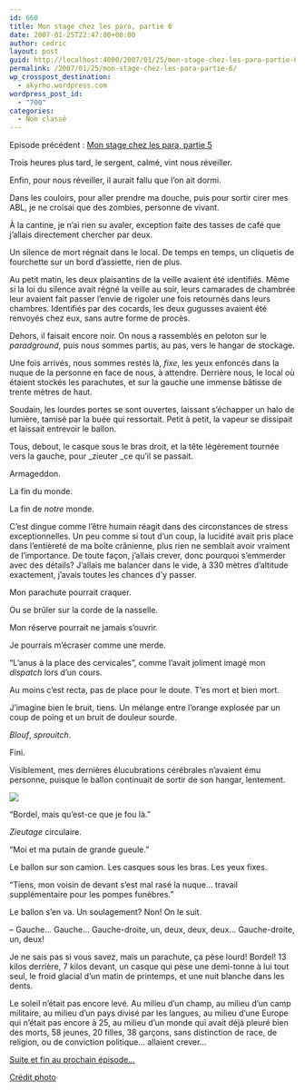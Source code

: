 ```yaml
---
id: 660
title: Mon stage chez les para, partie 6
date: 2007-01-25T22:47:00+00:00
author: cedric
layout: post
guid: http://localhost:4000/2007/01/25/mon-stage-chez-les-para-partie-6.html
permalink: /2007/01/25/mon-stage-chez-les-para-partie-6/
wp_crosspost_destination:
  - akyrho.wordpress.com
wordpress_post_id:
  - "700"
categories:
  - Non classé
---
```

Episode précédent : [Mon stage chez les para, partie 5](/blog/2007/01/21/Mon-stage-chez-les-para-partie-5)

Trois heures plus tard, le sergent, calmé, vint nous réveiller.

Enfin, pour nous réveiller, il aurait fallu que l’on ait dormi.

Dans les couloirs, pour aller prendre ma douche, puis pour sortir cirer mes ABL, je ne croisai que des zombies, personne de vivant.

À la cantine, je n’ai rien su avaler, exception faite des tasses de café que j’allais directement chercher par deux.

Un silence de mort régnait dans le local. De temps en temps, un cliquetis de fourchette sur un bord d’assiette, rien de plus.

Au petit matin, les deux plaisantins de la veille avaient été identifiés. Même si la loi du silence avait régné la veille au soir, leurs camarades de chambrée leur avaient fait passer l’envie de rigoler une fois retournés dans leurs chambres. Identifiés par des cocards, les deux gugusses avaient été renvoyés chez eux, sans autre forme de procès.

Dehors, il faisait encore noir. On nous a rassemblés en peloton sur le _paradground_, puis nous sommes partis, au pas, vers le hangar de stockage.

Une fois arrivés, nous sommes restés là, _fixe_, les yeux enfoncés dans la nuque de la personne en face de nous, à attendre. Derrière nous, le local où étaient stockés les parachutes, et sur la gauche une immense bâtisse de trente mètres de haut.

Soudain, les lourdes portes se sont ouvertes, laissant s’échapper un halo de lumière, tamisé par la buée qui ressortait. Petit à petit, la vapeur se dissipait et laissait entrevoir le ballon.

Tous, debout, le casque sous le bras droit, et la tête légèrement tournée vers la gauche, pour \_zieuter \_ce qu’il se passait.

Armageddon.

La fin du monde.

La fin de _notre_ monde.

C’est dingue comme l’être humain réagit dans des circonstances de stress exceptionnelles. Un peu comme si tout d’un coup, la lucidité avait pris place dans l’entièreté de ma boîte crânienne, plus rien ne semblait avoir vraiment de l’importance. De toute façon, j’allais crever, donc pourquoi s’emmerder avec des détails? J’allais me balancer dans le vide, à 330 mètres d’altitude exactement, j’avais toutes les chances d’y passer.

Mon parachute pourrait craquer.

Ou se brûler sur la corde de la nasselle.

Mon réserve pourrait ne jamais s’ouvrir.

Je pourrais m’écraser comme une merde.

“L’anus à la place des cervicales”, comme l’avait joliment imagé mon _dispatch_ lors d’un cours.

Au moins c’est recta, pas de place pour le doute. T’es mort et bien mort.

J’imagine bien le bruit, tiens. Un mélange entre l’orange explosée par un coup de poing et un bruit de douleur sourde.

_Blouf_, _sprouitch_.

Fini.

Visiblement, mes dernières élucubrations cérébrales n’avaient ému personne, puisque le ballon continuait de sortir de son hangar, lentement.

![](/images/2010-Schaffen-17.jpg) 

“Bordel, mais qu’est-ce que je fou là.”

_Zieutage_ circulaire.

“Moi et ma putain de grande gueule.”

Le ballon sur son camion. Les casques sous les bras. Les yeux fixes.

“Tiens, mon voisin de devant s’est mal rasé la nuque… travail supplémentaire pour les pompes funèbres.”

Le ballon s’en va. Un soulagement? Non! On le suit.

&#8211; Gauche… Gauche… Gauche-droite, un, deux, deux, deux… Gauche-droite, un, deux!

Je ne sais pas si vous savez, mais un parachute, ça pèse lourd! Bordel! 13 kilos derrière, 7 kilos devant, un casque qui pèse une demi-tonne à lui tout seul, le froid glacial d’un matin de printemps, et une nuit blanche dans les dents.

Le soleil n’était pas encore levé. Au milieu d’un champ, au milieu d’un camp militaire, au milieu d’un pays divisé par les langues, au milieu d’une Europe qui n’était pas encore à 25, au milieu d’un monde qui avait déjà pleuré bien des morts, 58 jeunes, 20 filles, 38 garçons, sans distinction de race, de religion, ou de conviction politique… allaient crever…

[Suite et fin au prochain épisode…](/blog/2007/06/21/mon-stage-chez-les-para-fin/)

[Crédit photo](http://www.fjr2.be/Fotoalbum-90%20-%202010%20-%20Schaffen.htm)